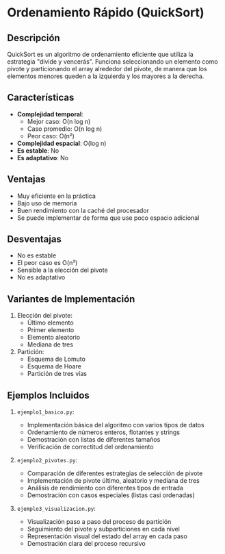 # Ordenamiento Rápido (QuickSort)

## Descripción
QuickSort es un algoritmo de ordenamiento eficiente que utiliza la estrategia "divide y vencerás". Funciona seleccionando un elemento como pivote y particionando el array alrededor del pivote, de manera que los elementos menores queden a la izquierda y los mayores a la derecha.

## Características
- **Complejidad temporal**: 
  - Mejor caso: O(n log n)
  - Caso promedio: O(n log n)
  - Peor caso: O(n²)
- **Complejidad espacial**: O(log n)
- **Es estable**: No
- **Es adaptativo**: No

## Ventajas
- Muy eficiente en la práctica
- Bajo uso de memoria
- Buen rendimiento con la caché del procesador
- Se puede implementar de forma que use poco espacio adicional

## Desventajas
- No es estable
- El peor caso es O(n²)
- Sensible a la elección del pivote
- No es adaptativo

## Variantes de Implementación
1. Elección del pivote:
   - Último elemento
   - Primer elemento
   - Elemento aleatorio
   - Mediana de tres
2. Partición:
   - Esquema de Lomuto
   - Esquema de Hoare
   - Partición de tres vías

## Ejemplos Incluidos

1. `ejemplo1_basico.py`:
   - Implementación básica del algoritmo con varios tipos de datos
   - Ordenamiento de números enteros, flotantes y strings
   - Demostración con listas de diferentes tamaños
   - Verificación de correctitud del ordenamiento

2. `ejemplo2_pivotes.py`:
   - Comparación de diferentes estrategias de selección de pivote
   - Implementación de pivote último, aleatorio y mediana de tres
   - Análisis de rendimiento con diferentes tipos de entrada
   - Demostración con casos especiales (listas casi ordenadas)

3. `ejemplo3_visualizacion.py`:
   - Visualización paso a paso del proceso de partición
   - Seguimiento del pivote y subparticiones en cada nivel
   - Representación visual del estado del array en cada paso
   - Demostración clara del proceso recursivo
